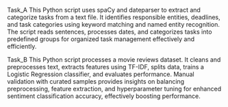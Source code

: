 Task_A
This Python script uses spaCy and dateparser to extract and categorize tasks from a text file. It identifies responsible entities, deadlines, and task categories using keyword matching and named entity recognition. The script reads sentences, processes dates, and categorizes tasks into predefined groups for organized task management effectively and efficiently.

Task_B
This Python script processes a movie reviews dataset. It cleans and preprocesses text, extracts features using TF-IDF, splits data, trains a Logistic Regression classifier, and evaluates performance. Manual validation with curated samples provides insights on balancing preprocessing, feature extraction, and hyperparameter tuning for enhanced sentiment classification accuracy, effectively boosting performance.
